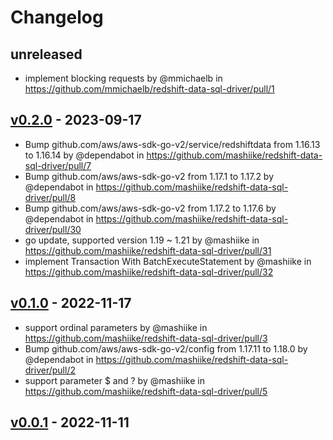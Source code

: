 # Changelog

## unreleased

- implement blocking requests by @mmichaelb in https://github.com/mmichaelb/redshift-data-sql-driver/pull/1

## [v0.2.0](https://github.com/mashiike/redshift-data-sql-driver/compare/v0.1.0...v0.2.0) - 2023-09-17
- Bump github.com/aws/aws-sdk-go-v2/service/redshiftdata from 1.16.13 to 1.16.14 by @dependabot in https://github.com/mashiike/redshift-data-sql-driver/pull/7
- Bump github.com/aws/aws-sdk-go-v2 from 1.17.1 to 1.17.2 by @dependabot in https://github.com/mashiike/redshift-data-sql-driver/pull/8
- Bump github.com/aws/aws-sdk-go-v2 from 1.17.2 to 1.17.6 by @dependabot in https://github.com/mashiike/redshift-data-sql-driver/pull/30
- go update, supported version 1.19 ~ 1.21 by @mashiike in https://github.com/mashiike/redshift-data-sql-driver/pull/31
- implement Transaction With BatchExecuteStatement by @mashiike in https://github.com/mashiike/redshift-data-sql-driver/pull/32

## [v0.1.0](https://github.com/mashiike/redshift-data-sql-driver/compare/v0.0.1...v0.1.0) - 2022-11-17
- support ordinal parameters by @mashiike in https://github.com/mashiike/redshift-data-sql-driver/pull/3
- Bump github.com/aws/aws-sdk-go-v2/config from 1.17.11 to 1.18.0 by @dependabot in https://github.com/mashiike/redshift-data-sql-driver/pull/2
- support parameter $ and ? by @mashiike in https://github.com/mashiike/redshift-data-sql-driver/pull/5

## [v0.0.1](https://github.com/mashiike/redshift-data-sql-driver/commits/v0.0.1) - 2022-11-11
